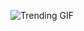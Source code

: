 
<!-- GIF_SECTION -->
![Trending GIF](https://media3.giphy.com/media/v1.Y2lkPThiYjIxNzcyeHA5dXN3eHlzam9xNjFja3Z3ZWF2dmJkYno2cGt1YjJmdTVtejhsayZlcD12MV9naWZzX3NlYXJjaCZjdD1n/gFwZfXIqD0eNW/giphy.gif)
<!-- END_GIF_SECTION -->
